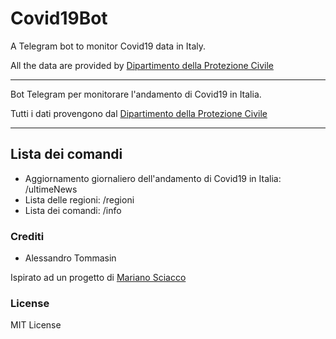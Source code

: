 # Covid19Bot
A Telegram bot to monitor Covid19 data in Italy.

All the data are provided by [Dipartimento della Protezione Civile](https://github.com/pcm-dpc/COVID-19)

---

Bot Telegram per monitorare l'andamento di Covid19 in Italia. 

Tutti i dati provengono dal [Dipartimento della Protezione Civile](https://github.com/pcm-dpc/COVID-19)

---
## Lista dei comandi
- Aggiornamento giornaliero dell'andamento di Covid19 in Italia: /ultimeNews
- Lista delle regioni: /regioni
- Lista dei comandi: /info

### Crediti
- Alessandro Tommasin

Ispirato ad un progetto di [Mariano Sciacco](https://github.com/Maxelweb)

### License
MIT License
